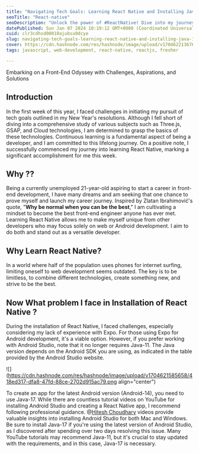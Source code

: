 ```yaml
---
title: "Navigating Tech Goals: Learning React Native and Installing Java 17 for Android Studio Hedgehog"
seoTitle: "React-native"
seoDescription: "Unlock the power of #ReactNative! Dive into my journey of learning, overcoming challenges in #AndroidStudio installation with Java 17."
datePublished: Sun Jan 07 2024 10:19:12 GMT+0000 (Coordinated Universal Time)
cuid: clr3cdhsd00010ajubsu0dcye
slug: navigating-tech-goals-learning-react-native-and-installing-java-17-for-android-studio-hedgehog
cover: https://cdn.hashnode.com/res/hashnode/image/upload/v1704622136764/1673bf5a-64a0-413e-a144-b37618359074.png
tags: javascript, web-development, react-native, reactjs, fresher

---
```


Embarking on a Front-End Odyssey with Challenges, Aspirations, and Solutions

## Introduction

In the first week of this year, I faced challenges in initiating my pursuit of tech goals outlined in my New Year's resolutions. Although I fell short of diving into a comprehensive study of various subjects such as Three.js, GSAP, and Cloud technologies, I am determined to grasp the basics of these technologies. Continuous learning is a fundamental aspect of being a developer, and I am committed to this lifelong journey. On a positive note, I successfully commenced my journey into learning React Native, marking a significant accomplishment for me this week.

## Why ??

Being a currently unemployed 21-year-old aspiring to start a career in front-end development, I have many dreams and am seeking that one chance to prove myself and launch my career journey. Inspired by Zlatan Ibrahimović's quote, "**Why be normal when you can be the best**," I am cultivating a mindset to become the best front-end engineer anyone has ever met. Learning React Native allows me to make myself unique from other developers who may focus solely on web or Android development. I aim to do both and stand out as a versatile developer.

## Why Learn React Native?

In a world where half of the population uses phones for internet surfing, limiting oneself to web development seems outdated. The key is to be limitless, to combine different technologies, create something new, and strive to be the best.

## Now What problem I face in Installation of React Native ?

During the installation of React Native, I faced challenges, especially considering my lack of experience with Expo. For those using Expo for Android development, it's a viable option. However, if you prefer working with Android Studio, note that it no longer requires Java-11. The Java version depends on the Android SDK you are using, as indicated in the table provided by the Android Studio website.

![](https://cdn.hashnode.com/res/hashnode/image/upload/v1704621585658/418ed317-dfa8-47fd-88ce-2702d915ac79.png align="center")

To create an app for the latest Android version (Android-14), you need to use Java-17. While there are countless tutorial videos on YouTube for installing Android Studio and creating a React Native app, I recommend following professional guidance. @[Hitesh Choudhary](@hiteshchoudharylco) videos provide valuable insights into installing Android Studio for both Mac and Windows. Be sure to install Java-17 if you're using the latest version of Android Studio, as I discovered after spending over two days resolving this issue. Many YouTube tutorials may recommend Java-11, but it's crucial to stay updated with the requirements, and in this case, Java-17 is necessary.
